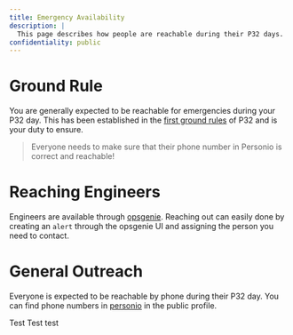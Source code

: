 ```yaml
---
title: Emergency Availability
description: |
  This page describes how people are reachable during their P32 days.
confidentiality: public
---
```

# Ground Rule

You are generally expected to be reachable for emergencies during your P32 day. This has been established in the [first ground rules](https://docs.google.com/document/d/1Ws05-gb5SESuwaAKI9gQipGmPjUoVxs_KZqEREjZcVk) of P32 and is your duty to ensure.

> Everyone needs to make sure that their phone number in Personio is correct and reachable!

# Reaching Engineers

Engineers are available through [opsgenie](https://giantswarm.app.opsgenie.com/alert/list). Reaching out can easily done by creating an `alert` through the opsgenie UI and assigning the person you need to contact.

# General Outreach

Everyone is expected to be reachable by phone during their P32 day. You can find phone numbers in [personio](https://giant-swarm.personio.de/staff) in the public profile.





Test Test test 

